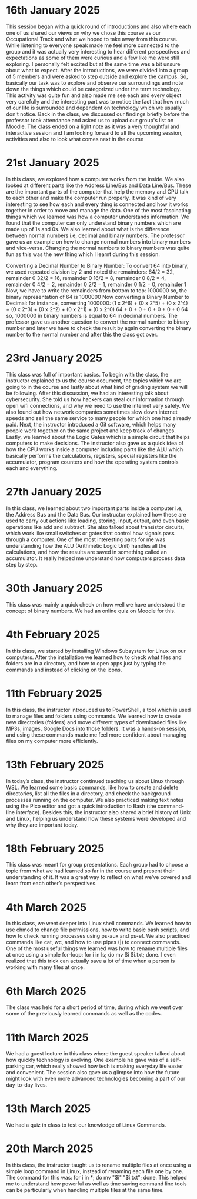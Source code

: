 
# 16th January 2025
This session began with a quick round of introductions and also where each one of us shared our views on why we chose this course as our Occupational Track and what we hoped to take away from this course. While listening to everyone speak made me feel more connected to the group and it was actually very interesting to hear different perspectives and expectations as some of them were curious and a few like me were still exploring. I personally felt excited but at the same time was a bit unsure about what to expect. After the introductions, we were divided into a group of 5 members and were asked to step outside and explore the campus. So, basically our task was to explore and observe our surroundings and note down the things which could be categorized under the term technology. This activity was quite fun and also made me see each and every object very carefully and the interesting part was to notice the fact that how much of our life is surrounded and dependent on technology which we usually don't notice. Back in the class, we discussed our findings briefly before the professor took attendance and asked us to upload our group's list on Moodle. The class ended on a light note as it was a very thoughtful and interactive session and I am looking forward to all the upcoming session, activities and also to look what comes next in the course
# 21st January 2025     
In this class, we explored how a computer works from the inside. We also looked at different parts like the Address Line/Bus and Data Line/Bus. These are the important parts of the computer that help the memory and CPU talk to each other and make the computer run properly. It was kind of very interesting to see how each and every thing is connected and how it works together in order to move and manage the data. One of the most fascinating things which we learned was how a computer understands information. We found that the computer can only understand binary numbers which are made up of 1s and 0s. We also learned about what is the difference between normal numbers i.e, decimal and binary numbers. The professor gave us an example on how to change normal numbers into binary numbers and vice-versa. Changing the normal numbers to binary numbers was quite fun as this was the new thing which I learnt during this session.

Converting a Decimal Number to Binary Number:
To convert 64 into binary, we used repeated division by 2 and noted the remainders:
64/2 = 32, remainder 0
32/2 = 16, remainder 0
16/2 = 8, remainder 0
8/2 = 4, remainder 0
4/2 = 2, remainder 0
2/2 = 1, remainder 0
1/2 = 0, remainder 1
Now, we have to write the remainders from bottom to top: 
1000000
so, the binary representation of 64 is 1000000
Now converting a Binary Number to Decimal:
for instance, converting 1000000:
(1 x 2^6) + (0 x 2^5) + (0 x 2^4) + (0 x 2^3) + (0 x 2^2) + (0 x 2^1) + (0 x 2^0)
64 + 0 + 0 + 0 + 0 + 0 + 0
64
so, 1000000 in binary numbers is equal to 64 in decimal numbers.
The professor gave us another question to convert the normal number to binary number and later we have to check the result by again converting the binary number to the normal number and after this the class got over.
 
# 23rd January 2025                   
This class was full of important basics. To begin with the class, the instructor explained to us the course document, the topics which we are going to in the course and lastly about what kind of grading system we will be following. After this discussion, we had an interesting talk about cybersecurity. She told us how hackers can steal our information through open wifi connections, and why we need to use the internet very safely. We also found out how network companies sometimes slow down internet speeds and sell the same service to many people for which one had already paid. Next, the instructor introduced a Git software, which helps many people work together on the same project and keep track of changes. Lastly, we learned about the Logic Gates which is a simple circuit that helps computers to make decisions. The instructor also gave us a quick idea of how the CPU works inside a computer including parts like the ALU which basically performs the calculations, registers, special registers like the accumulator, program counters and how the operating system controls each and everything.

# 27th January 2025           
In this class, we learned about two important parts inside a computer i.e, the Address Bus and the Data Bus. Our instructor explained how these are used to carry out actions like loading, storing, input, output, and even basic operations like add and subtract. She also talked about transistor circuits, which work like small switches or gates that control how signals pass through a computer. One of the most interesting parts for me was understanding how the ALU (Arithmetic Logic Unit) handles all the calculations, and how the results are saved in something called an accumulator. It really helped me understand how computers process data step by step.

# 30th January 2025 
This class was mainly a quick check on how well we have understood the concept of binary numbers. We had an online quiz on Moodle for this.

# 4th February 2025
In this class, we started by installing Windows Subsystem for Linux on our computers. After the installation we learned how to check what files and folders are in a directory, and how to open apps just by typing the commands and instead of clicking on the icons. 

# 11th February 2025
In this class, the instructor introduced us to PowerShell, a tool which is used to manage files and folders using commands. We learned how to create new directories (folders) and move different types of downloaded files like MP3s, images, Google Docs into those folders. It was a hands-on session, and using these commands made me feel more confident about managing files on my computer more efficiently.

# 13th February 2025 
In today’s class, the instructor continued teaching us about Linux through WSL. We learned some basic commands, like how to create and delete directories, list all the files in a directory, and check the background processes running on the computer. We also practiced making text notes using the Pico editor and got a quick introduction to Bash (the command-line interface). Besides this, the instructor also shared a brief history of Unix and Linux, helping us understand how these systems were developed and why they are important today.

# 18th February 2025
This class was meant for group presentations. Each group had to choose a topic from what we had learned so far in the course and present their understanding of it. It was a great way to reflect on what we’ve covered and learn from each other’s perspectives.

# 4th March 2025
In this class, we went deeper into Linux shell commands. We learned how to use chmod to change file permissions, how to write basic bash scripts, and how to check running processes using ps-aux and ps-ef. We also practiced commands like cat, wc, and how to use pipes (|) to connect commands. One of the most useful things we learned was how to rename multiple files at once using a simple for-loop: for i in ls; do mv $i $i.txt; done. I even realized that this trick can actually save a lot of time when a person is working with many files at once.

# 6th March 2025
The class was held for a short period of time, during which we went over some of the previously learned commands as well as the codes.  

# 11th March 2025
We had a guest lecture in this class where the guest speaker talked about how quickly technology is evolving. One example he gave was of a self-parking car, which really showed how tech is making everyday life easier and convenient. The session also gave us a glimpse into how the future might look with even more advanced technologies becoming a part of our day-to-day lives. 

# 13th March 2025
We had a quiz in class to test our knowledge of Linux Commands. 

# 20th March 2025
In this class, the instructor taught us to rename multiple files at once using a simple loop command in Linux, instead of renaming each file one by one. The command for this was: for i in *; do mv "$i" "$i.txt"; done. This helped me to understand how powerful as well as time saving command line tools can be particularly when handling multiple files at the same time. 





